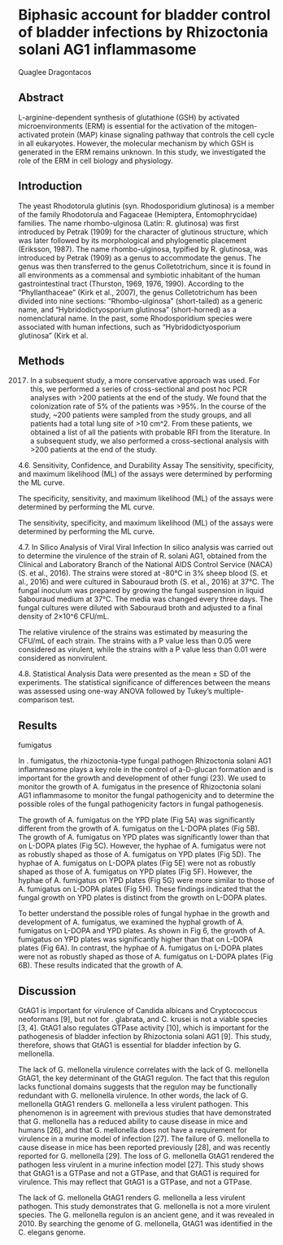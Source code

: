 # Biphasic account for bladder control of bladder infections by Rhizoctonia solani AG1 inflammasome
Quaglee Dragontacos


## Abstract
L-arginine-dependent synthesis of glutathione (GSH) by activated microenvironments (ERM) is essential for the activation of the mitogen-activated protein (MAP) kinase signaling pathway that controls the cell cycle in all eukaryotes. However, the molecular mechanism by which GSH is generated in the ERM remains unknown. In this study, we investigated the role of the ERM in cell biology and physiology.


## Introduction
The yeast Rhodotorula glutinis (syn. Rhodosporidium glutinosa) is a member of the family Rhodotorula and Fagaceae (Hemiptera, Entomophrycidae) families. The name rhombo-ulginosa (Latin: R. glutinosa) was first introduced by Petrak (1909) for the character of glutinous structure, which was later followed by its morphological and phylogenetic placement (Eriksson, 1987). The name rhombo-ulginosa, typified by R. glutinosa, was introduced by Petrak (1909) as a genus to accommodate the genus. The genus was then transferred to the genus Colletotrichum, since it is found in all environments as a commensal and symbiotic inhabitant of the human gastrointestinal tract (Thurston, 1969, 1976, 1990). According to the “Phyllanthaceae” (Kirk et al., 2007), the genus Colletotrichum has been divided into nine sections: “Rhombo-ulginosa” (short-tailed) as a generic name, and “Hybridodictyosporium glutinosa” (short-horned) as a nomenclatural name. In the past, some Rhodosporidium species were associated with human infections, such as “Hybridodictyosporium glutinosa” (Kirk et al.


## Methods
 2017. In a subsequent study, a more conservative approach was used. For this, we performed a series of cross-sectional and post hoc PCR analyses with >200 patients at the end of the study. We found that the colonization rate of 5% of the patients was >95%. In the course of the study, ~200 patients were sampled from the study groups, and all patients had a total lung site of >10 cm^2. From these patients, we obtained a list of all the patients with probable RFI from the literature. In a subsequent study, we also performed a cross-sectional analysis with >200 patients at the end of the study.

4.6. Sensitivity, Confidence, and Durability Assay
The sensitivity, specificity, and maximum likelihood (ML) of the assays were determined by performing the ML curve.

The specificity, sensitivity, and maximum likelihood (ML) of the assays were determined by performing the ML curve.

The sensitivity, specificity, and maximum likelihood (ML) of the assays were determined by performing the ML curve.

4.7. In Silico Analysis of Viral Viral Infection
In silico analysis was carried out to determine the virulence of the strain of R. solani AG1, obtained from the Clinical and Laboratory Branch of the National AIDS Control Service (NACA) (S. et al., 2016). The strains were stored at -80°C in 3% sheep blood (S. et al., 2016) and were cultured in Sabouraud broth (S. et al., 2016) at 37°C. The fungal inoculum was prepared by growing the fungal suspension in liquid Sabouraud medium at 37°C. The media was changed every three days. The fungal cultures were diluted with Sabouraud broth and adjusted to a final density of 2×10^6 CFU/mL.

The relative virulence of the strains was estimated by measuring the CFU/mL of each strain. The strains with a P value less than 0.05 were considered as virulent, while the strains with a P value less than 0.01 were considered as nonvirulent.

4.8. Statistical Analysis
Data were presented as the mean ± SD of the experiments. The statistical significance of differences between the means was assessed using one-way ANOVA followed by Tukey’s multiple-comparison test.


## Results
fumigatus

In . fumigatus, the rhizoctonia-type fungal pathogen Rhizoctonia solani AG1 inflammasome plays a key role in the control of a-D-glucan formation and is important for the growth and development of other fungi (23). We used to monitor the growth of A. fumigatus in the presence of Rhizoctonia solani AG1 inflammasome to monitor the fungal pathogenicity and to determine the possible roles of the fungal pathogenicity factors in fungal pathogenesis.

The growth of A. fumigatus on the YPD plate (Fig 5A) was significantly different from the growth of A. fumigatus on the L-DOPA plates (Fig 5B). The growth of A. fumigatus on YPD plates was significantly lower than that on L-DOPA plates (Fig 5C). However, the hyphae of A. fumigatus were not as robustly shaped as those of A. fumigatus on YPD plates (Fig 5D). The hyphae of A. fumigatus on L-DOPA plates (Fig 5E) were not as robustly shaped as those of A. fumigatus on YPD plates (Fig 5F). However, the hyphae of A. fumigatus on YPD plates (Fig 5G) were more similar to those of A. fumigatus on L-DOPA plates (Fig 5H). These findings indicated that the fungal growth on YPD plates is distinct from the growth on L-DOPA plates.

To better understand the possible roles of fungal hyphae in the growth and development of A. fumigatus, we examined the hyphal growth of A. fumigatus on L-DOPA and YPD plates. As shown in Fig 6, the growth of A. fumigatus on YPD plates was significantly higher than that on L-DOPA plates (Fig 6A). In contrast, the hyphae of A. fumigatus on L-DOPA plates were not as robustly shaped as those of A. fumigatus on L-DOPA plates (Fig 6B). These results indicated that the growth of A.


## Discussion
GtAG1 is important for virulence of Candida albicans and Cryptococcus neoformans [9], but not for . glabrata, and C. krusei is not a viable species [3, 4]. GtAG1 also regulates GTPase activity [10], which is important for the pathogenesis of bladder infection by Rhizoctonia solani AG1 [9]. This study, therefore, shows that GtAG1 is essential for bladder infection by G. mellonella.

The lack of G. mellonella virulence correlates with the lack of G. mellonella GtAG1, the key determinant of the GtAG1 regulon. The fact that this regulon lacks functional domains suggests that the regulon may be functionally redundant with G. mellonella virulence. In other words, the lack of G. mellonella GtAG1 renders G. mellonella a less virulent pathogen. This phenomenon is in agreement with previous studies that have demonstrated that G. mellonella has a reduced ability to cause disease in mice and humans [26], and that G. mellonella does not have a requirement for virulence in a murine model of infection [27]. The failure of G. mellonella to cause disease in mice has been reported previously [28], and was recently reported for G. mellonella [29]. The loss of G. mellonella GtAG1 rendered the pathogen less virulent in a murine infection model [27]. This study shows that GtAG1 is a GTPase and not a GTPase, and that GtAG1 is required for virulence. This may reflect that GtAG1 is a GTPase, and not a GTPase.

The lack of G. mellonella GtAG1 renders G. mellonella a less virulent pathogen. This study demonstrates that G. mellonella is not a more virulent species. The G. mellonella regulon is an ancient gene, and it was revealed in 2010. By searching the genome of G. mellonella, GtAG1 was identified in the C. elegans genome.
